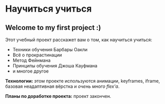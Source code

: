 # Научиться учиться
## Welcome to my first project :)

Этот учебный проект расскажет вам о том, как научиться учиться:
* Техники обучения Барбары Оакли
* Всё о прокрастинации
* Метод Фейнмана
* Принципы обучения Джоша Кауфмана
* и многое другое

**Технологии:** этом проекте используются анимации, keyframes, iframe, базовая неадаптивная вёрстка и *очень много flex'а*.

**Планы по доработке проекта:** проект закончен.
